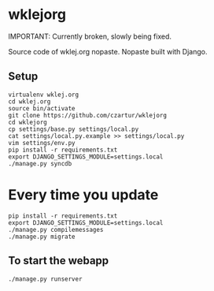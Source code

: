 wklejorg
========

IMPORTANT: Currently broken, slowly being fixed.

Source code of wklej.org nopaste. Nopaste built with Django.

## Setup

    virtualenv wklej.org
    cd wklej.org
    source bin/activate
    git clone https://github.com/czartur/wklejorg
    cd wklejorg
    cp settings/base.py settings/local.py
    cat settings/local.py.example >> settings/local.py
    vim settings/env.py
    pip install -r requirements.txt
    export DJANGO_SETTINGS_MODULE=settings.local
    ./manage.py syncdb

# Every time you update

    pip install -r requirements.txt
    export DJANGO_SETTINGS_MODULE=settings.local
    ./manage.py compilemessages
    ./manage.py migrate

## To start the webapp

    ./manage.py runserver

